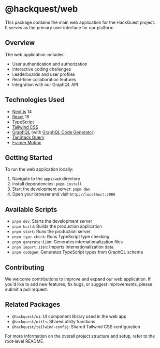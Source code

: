# @hackquest/web

This package contains the main web application for the HackQuest project. It serves as the primary user interface for our platform.

## Overview

The web application includes:

- User authentication and authorization
- Interactive coding challenges
- Leaderboards and user profiles
- Real-time collaboration features
- Integration with our GraphQL API

## Technologies Used

- [Next.js](https://nextjs.org/) 14
- [React](https://reactjs.org/) 18
- [TypeScript](https://www.typescriptlang.org/)
- [Tailwind CSS](https://tailwindcss.com/)
- [GraphQL](https://graphql.org/) (with [GraphQL Code Generator](https://the-guild.dev/graphql/codegen))
- [TanStack Query](https://tanstack.com/query/latest)
- [Framer Motion](https://www.framer.com/motion/)

## Getting Started

To run the web application locally:

1. Navigate to the `apps/web` directory
2. Install dependencies: `pnpm install`
3. Start the development server: `pnpm dev`
4. Open your browser and visit `http://localhost:3000`

## Available Scripts

- `pnpm dev`: Starts the development server
- `pnpm build`: Builds the production application
- `pnpm start`: Runs the production server
- `pnpm type-check`: Runs TypeScript type checking
- `pnpm generate:i18n`: Generates internationalization files
- `pnpm import:i18n`: Imports internationalization data
- `pnpm codegen`: Generates TypeScript types from GraphQL schema

## Contributing

We welcome contributions to improve and expand our web application. If you'd like to add new features, fix bugs, or suggest improvements, please submit a pull request.

## Related Packages

- `@hackquest/ui`: UI component library used in the web app
- `@hackquest/utils`: Shared utility functions
- `@hackquest/tailwind-config`: Shared Tailwind CSS configuration

For more information on the overall project structure and setup, refer to the root-level README.
